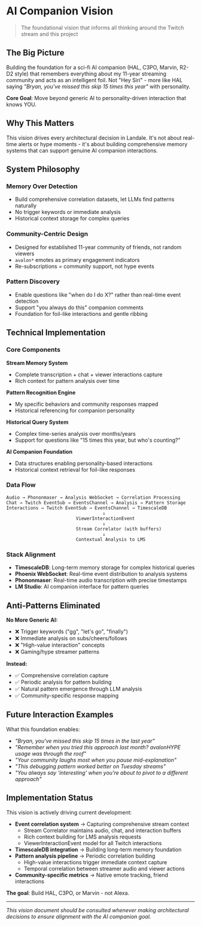# AI Companion Vision

> The foundational vision that informs all thinking around the Twitch stream and this project

## The Big Picture

Building the foundation for a sci-fi AI companion (HAL, C3PO, Marvin, R2-D2 style) that remembers everything about my 11-year streaming community and acts as an intelligent foil. Not "Hey Siri" - more like HAL saying *"Bryan, you've missed this skip 15 times this year"* with personality.

**Core Goal**: Move beyond generic AI to personality-driven interaction that knows YOU.

## Why This Matters

This vision drives every architectural decision in Landale. It's not about real-time alerts or hype moments - it's about building comprehensive memory systems that can support genuine AI companion interactions.

## System Philosophy

### Memory Over Detection
- Build comprehensive correlation datasets, let LLMs find patterns naturally
- No trigger keywords or immediate analysis
- Historical context storage for complex queries

### Community-Centric Design  
- Designed for established 11-year community of friends, not random viewers
- `avalon*` emotes as primary engagement indicators
- Re-subscriptions = community support, not hype events

### Pattern Discovery
- Enable questions like "when do I do X?" rather than real-time event detection
- Support "you always do this" companion comments
- Foundation for foil-like interactions and gentle ribbing

## Technical Implementation

### Core Components

**Stream Memory System**
- Complete transcription + chat + viewer interactions capture
- Rich context for pattern analysis over time

**Pattern Recognition Engine**  
- My specific behaviors and community responses mapped
- Historical referencing for companion personality

**Historical Query System**
- Complex time-series analysis over months/years
- Support for questions like "15 times this year, but who's counting?"

**AI Companion Foundation**
- Data structures enabling personality-based interactions
- Historical context retrieval for foil-like responses

### Data Flow

```
Audio → Phononmaser → Analysis WebSocket → Correlation Processing
Chat → Twitch EventSub → EventsChannel → Analysis → Pattern Storage
Interactions → Twitch EventSub → EventsChannel → TimescaleDB
                                    ↓
                          ViewerInteractionEvent
                                    ↓
                          Stream Correlator (with buffers)
                                    ↓
                          Contextual Analysis to LMS
```

### Stack Alignment

- **TimescaleDB**: Long-term memory storage for complex historical queries
- **Phoenix WebSocket**: Real-time event distribution to analysis systems  
- **Phononmaser**: Real-time audio transcription with precise timestamps
- **LM Studio**: AI companion interface for pattern queries

## Anti-Patterns Eliminated

**No More Generic AI:**
- ❌ Trigger keywords ("gg", "let's go", "finally")
- ❌ Immediate analysis on subs/cheers/follows  
- ❌ "High-value interaction" concepts
- ❌ Gaming/hype streamer patterns

**Instead:**
- ✅ Comprehensive correlation capture
- ✅ Periodic analysis for pattern building
- ✅ Natural pattern emergence through LLM analysis
- ✅ Community-specific response mapping

## Future Interaction Examples

What this foundation enables:

- *"Bryan, you've missed this skip 15 times in the last year"*
- *"Remember when you tried this approach last month? avalonHYPE usage was through the roof"*  
- *"Your community laughs most when you pause mid-explanation"*
- *"This debugging pattern worked better on Tuesday streams"*
- *"You always say 'interesting' when you're about to pivot to a different approach"*

## Implementation Status

This vision is actively driving current development:

- **Event correlation system** → Capturing comprehensive stream context
  - Stream Correlator maintains audio, chat, and interaction buffers
  - Rich context building for LMS analysis requests
  - ViewerInteractionEvent model for all Twitch interactions
- **TimescaleDB integration** → Building long-term memory foundation
- **Pattern analysis pipeline** → Periodic correlation building
  - High-value interactions trigger immediate context capture
  - Temporal correlation between streamer audio and viewer actions
- **Community-specific metrics** → Native emote tracking, friend interactions

**The goal**: Build HAL, C3PO, or Marvin - not Alexa.

---

*This vision document should be consulted whenever making architectural decisions to ensure alignment with the AI companion goal.*

